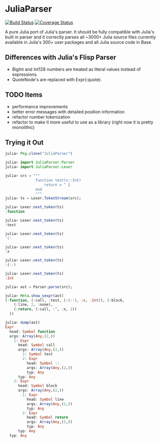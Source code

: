 # JuliaParser

[![Build Status](https://travis-ci.org/jakebolewski/JuliaParser.jl.svg)](https://travis-ci.org/jakebolewski/JuliaParser.jl)
[![Coverage Status](https://img.shields.io/coveralls/jakebolewski/JuliaParser.jl.svg)](https://coveralls.io/r/jakebolewski/JuliaParser.jl)

A pure Julia port of Julia's parser.  It should be fully compatible with Julia's built in parser and it correctly parses all ~3000+ Julia source files currently available in Julia's 300+ user packages and all Julia source code in Base.

Differences with Julia's Flisp Parser
-------------------------------------
* BigInt and Int128 numbers are treated as literal values instead of expressions.
* QuoteNode's are replaced with Expr(:quote).

TODO Items
----------
* performance improvements
* better error messages with detailed position information
* refactor number tokenization
* refactor to make it more useful to use as a library (right now it is pretty monolithic)

Trying it Out
-------------
```julia
julia> Pkg.clone("JuliaParser")

julia> import JuliaParser.Parser
julia> import JuliaParser.Lexer

julia> src = """
              function test(x::Int)
                  return x ^ 2
              end
              """
julia> ts = Lexer.TokenStream(src);

julia> Lexer.next_token(ts)
:function

julia> Lexer.next_token(ts)
:test

julia> Lexer.next_token(ts)
'('

julia> Lexer.next_token(ts)
:x

julia> Lexer.next_token(ts)
:(::)

julia> Lexer.next_token(ts)
:Int

julia> ast = Parser.parse(src);

julia> Meta.show_sexpr(ast)
(:function, (:call, :test, (:(::), :x, :Int)), (:block,
    (:line, 2, :none),
    (:return, (:call, :^, :x, 2))
  ))

julia> dump(ast)
Expr 
  head: Symbol function
  args: Array(Any,(2,))
    1: Expr 
      head: Symbol call
      args: Array(Any,(2,))
        1: Symbol test
        2: Expr 
          head: Symbol ::
          args: Array(Any,(2,))
          typ: Any
      typ: Any
    2: Expr 
      head: Symbol block
      args: Array(Any,(2,))
        1: Expr 
          head: Symbol line
          args: Array(Any,(2,))
          typ: Any
        2: Expr 
          head: Symbol return
          args: Array(Any,(1,))
          typ: Any
      typ: Any
  typ: Any
```
